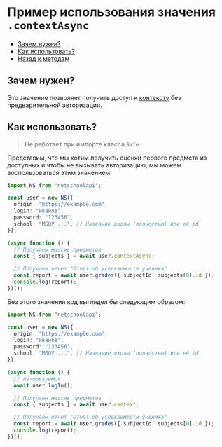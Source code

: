 # Пример использования значения `.contextAsync`

- [Зачем нужен?](#зачем-нужен)
- [Как использовать?](#как-использовать)
- [Назад к методам](../guide.md#contextasync)

## Зачем нужен?

Это значение позволяет получить доступ к [контексту](../reference.md#context) без предварительной авторизации.

## Как использовать?

> Не работает при импорте класса `Safe`

Представим, что мы хотим получить оценки первого предмета из доступных и чтобы не вызывать авторизацию, мы можем воспользоваться этим значением.

```typescript
import NS from "netschoolapi";

const user = new NS({
  origin: "https://example.com",
  login: "Иванов",
  password: "123456",
  school: "МБОУ ...", // Название школы (полностью) или её id
});

(async function () {
  // Получаем массив предметов
  const { subjects } = await user.contextAsync;

  // Получаем отчет "Отчет об успеваемости ученика"
  const report = await user.grades({ subjectId: subjects[0].id });
  console.log(report);
})();
```

Без этого значения код выглядел бы следующим образом:

```typescript
import NS from "netschoolapi";

const user = new NS({
  origin: "https://example.com",
  login: "Иванов",
  password: "123456",
  school: "МБОУ ...", // Название школы (полностью) или её id
});

(async function () {
  // Авторизуемся
  await user.logIn();

  // Получаем массив предметов
  const { subjects } = await user.context;

  // Получаем отчет "Отчет об успеваемости ученика"
  const report = await user.grades({ subjectId: subjects[0].id });
  console.log(report);
})();
```
